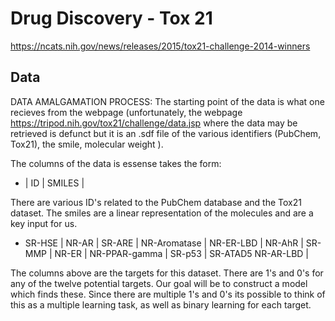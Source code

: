 # Drug Discovery - Tox 21

https://ncats.nih.gov/news/releases/2015/tox21-challenge-2014-winners

## Data
DATA AMALGAMATION PROCESS:
The starting point of the data is what one recieves from the webpage (unfortunately, the webpage https://tripod.nih.gov/tox21/challenge/data.jsp where the data may be retrieved is defunct
but it is an .sdf file of the various identifiers (PubChem, Tox21), the smile, molecular weight ). 

The columns of the data is essense takes the form:

* | ID | SMILES |

There are various ID's related to the PubChem database and the Tox21 dataset.
The smiles are a linear representation of the molecules and are a key input for us.

*  SR-HSE | NR-AR | SR-ARE  | NR-Aromatase  | NR-ER-LBD  | NR-AhR   | SR-MMP |  NR-ER |  NR-PPAR-gamma  | SR-p53 |  SR-ATAD5 NR-AR-LBD  |

The columns above are the targets for this dataset. There are 1's and 0's for any of the twelve potential targets. Our goal will be to construct a model which finds these. Since there are multiple 1's and 0's its possible to think of this as a multiple learning task, as well as binary learning for each target.


